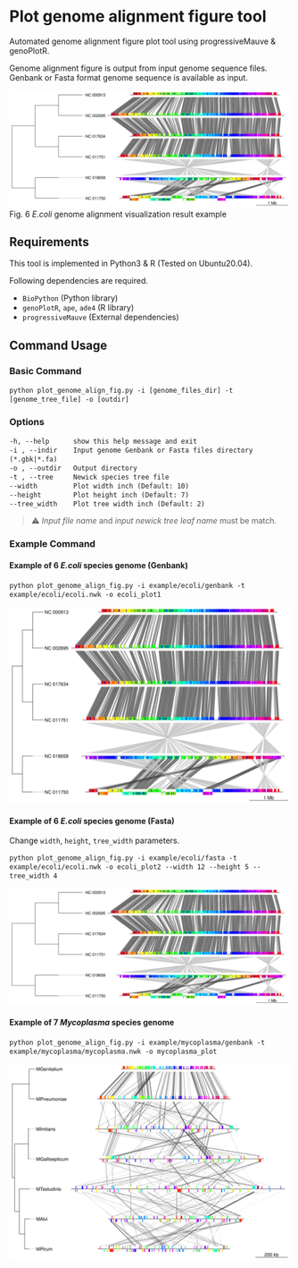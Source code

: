 # Plot genome alignment figure tool

Automated genome alignment figure plot tool using progressiveMauve & genoPlotR.  

Genome alignment figure is output from input genome sequence files.  
Genbank or Fasta format genome sequence is available as input.  

![E.coli fig02](./images/ecoli_example02.jpg)  
Fig. 6 *E.coli* genome alignment visualization result example

## Requirements

This tool is implemented in Python3 & R (Tested on Ubuntu20.04).  

Following dependencies are required.

- `BioPython` (Python library)
- `genoPlotR`, `ape`, `ade4` (R library)
- `progressiveMauve` (External dependencies)

## Command Usage

### Basic Command

    python plot_genome_align_fig.py -i [genome_files_dir] -t [genome_tree_file] -o [outdir] 

### Options

    -h, --help      show this help message and exit
    -i , --indir    Input genome Genbank or Fasta files directory (*.gbk|*.fa)
    -o , --outdir   Output directory
    -t , --tree     Newick species tree file
    --width         Plot width inch (Default: 10)
    --height        Plot height inch (Default: 7)
    --tree_width    Plot tree width inch (Default: 2)

>:warning: *Input file name* and *input newick tree leaf name* must be match.

### Example Command

#### Example of 6 *E.coli* species genome (Genbank)

    python plot_genome_align_fig.py -i example/ecoli/genbank -t example/ecoli/ecoli.nwk -o ecoli_plot1

![E.coli fig01](images/ecoli_example01.jpg)  

#### Example of 6 *E.coli* species genome (Fasta)

Change `width`, `height`, `tree_width` parameters.  

    python plot_genome_align_fig.py -i example/ecoli/fasta -t example/ecoli/ecoli.nwk -o ecoli_plot2 --width 12 --height 5 --tree_width 4

![E.coli fig02](images/ecoli_example02.jpg)  

#### Example of 7 *Mycoplasma* species genome

    python plot_genome_align_fig.py -i example/mycoplasma/genbank -t example/mycoplasma/mycoplasma.nwk -o mycoplasma_plot

![Mycoplasma fig01](images/mycoplasma_example01.jpg)  
